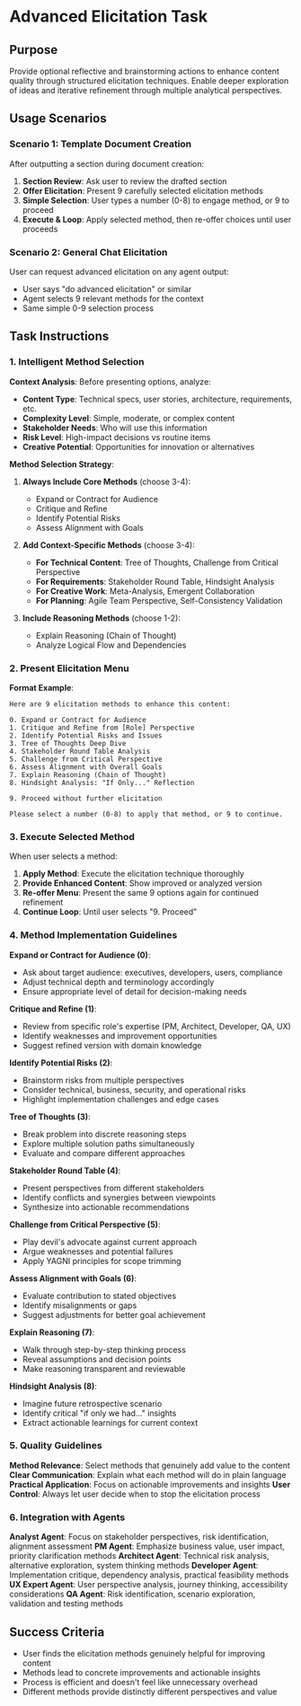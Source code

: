 # Advanced Elicitation Task

## Purpose

Provide optional reflective and brainstorming actions to enhance content quality through structured elicitation techniques. Enable deeper exploration of ideas and iterative refinement through multiple analytical perspectives.

## Usage Scenarios

### Scenario 1: Template Document Creation

After outputting a section during document creation:

1. **Section Review**: Ask user to review the drafted section
2. **Offer Elicitation**: Present 9 carefully selected elicitation methods
3. **Simple Selection**: User types a number (0-8) to engage method, or 9 to proceed
4. **Execute & Loop**: Apply selected method, then re-offer choices until user proceeds

### Scenario 2: General Chat Elicitation

User can request advanced elicitation on any agent output:
- User says "do advanced elicitation" or similar
- Agent selects 9 relevant methods for the context
- Same simple 0-9 selection process

## Task Instructions

### 1. Intelligent Method Selection

**Context Analysis**: Before presenting options, analyze:
- **Content Type**: Technical specs, user stories, architecture, requirements, etc.
- **Complexity Level**: Simple, moderate, or complex content
- **Stakeholder Needs**: Who will use this information
- **Risk Level**: High-impact decisions vs routine items
- **Creative Potential**: Opportunities for innovation or alternatives

**Method Selection Strategy**:

1. **Always Include Core Methods** (choose 3-4):
   - Expand or Contract for Audience
   - Critique and Refine
   - Identify Potential Risks
   - Assess Alignment with Goals

2. **Add Context-Specific Methods** (choose 3-4):
   - **For Technical Content**: Tree of Thoughts, Challenge from Critical Perspective
   - **For Requirements**: Stakeholder Round Table, Hindsight Analysis
   - **For Creative Work**: Meta-Analysis, Emergent Collaboration
   - **For Planning**: Agile Team Perspective, Self-Consistency Validation

3. **Include Reasoning Methods** (choose 1-2):
   - Explain Reasoning (Chain of Thought)
   - Analyze Logical Flow and Dependencies

### 2. Present Elicitation Menu

**Format Example**:
```
Here are 9 elicitation methods to enhance this content:

0. Expand or Contract for Audience
1. Critique and Refine from [Role] Perspective
2. Identify Potential Risks and Issues
3. Tree of Thoughts Deep Dive
4. Stakeholder Round Table Analysis
5. Challenge from Critical Perspective
6. Assess Alignment with Overall Goals
7. Explain Reasoning (Chain of Thought)
8. Hindsight Analysis: "If Only..." Reflection

9. Proceed without further elicitation

Please select a number (0-8) to apply that method, or 9 to continue.
```

### 3. Execute Selected Method

When user selects a method:
1. **Apply Method**: Execute the elicitation technique thoroughly
2. **Provide Enhanced Content**: Show improved or analyzed version
3. **Re-offer Menu**: Present the same 9 options again for continued refinement
4. **Continue Loop**: Until user selects "9. Proceed"

### 4. Method Implementation Guidelines

**Expand or Contract for Audience (0)**:
- Ask about target audience: executives, developers, users, compliance
- Adjust technical depth and terminology accordingly
- Ensure appropriate level of detail for decision-making needs

**Critique and Refine (1)**:
- Review from specific role's expertise (PM, Architect, Developer, QA, UX)
- Identify weaknesses and improvement opportunities
- Suggest refined version with domain knowledge

**Identify Potential Risks (2)**:
- Brainstorm risks from multiple perspectives
- Consider technical, business, security, and operational risks
- Highlight implementation challenges and edge cases

**Tree of Thoughts (3)**:
- Break problem into discrete reasoning steps
- Explore multiple solution paths simultaneously
- Evaluate and compare different approaches

**Stakeholder Round Table (4)**:
- Present perspectives from different stakeholders
- Identify conflicts and synergies between viewpoints
- Synthesize into actionable recommendations

**Challenge from Critical Perspective (5)**:
- Play devil's advocate against current approach
- Argue weaknesses and potential failures
- Apply YAGNI principles for scope trimming

**Assess Alignment with Goals (6)**:
- Evaluate contribution to stated objectives
- Identify misalignments or gaps
- Suggest adjustments for better goal achievement

**Explain Reasoning (7)**:
- Walk through step-by-step thinking process
- Reveal assumptions and decision points
- Make reasoning transparent and reviewable

**Hindsight Analysis (8)**:
- Imagine future retrospective scenario
- Identify critical "if only we had..." insights
- Extract actionable learnings for current context

### 5. Quality Guidelines

**Method Relevance**: Select methods that genuinely add value to the content
**Clear Communication**: Explain what each method will do in plain language
**Practical Application**: Focus on actionable improvements and insights
**User Control**: Always let user decide when to stop the elicitation process

### 6. Integration with Agents

**Analyst Agent**: Focus on stakeholder perspectives, risk identification, alignment assessment
**PM Agent**: Emphasize business value, user impact, priority clarification methods
**Architect Agent**: Technical risk analysis, alternative exploration, system thinking methods
**Developer Agent**: Implementation critique, dependency analysis, practical feasibility methods
**UX Expert Agent**: User perspective analysis, journey thinking, accessibility considerations
**QA Agent**: Risk identification, scenario exploration, validation and testing methods

## Success Criteria

- User finds the elicitation methods genuinely helpful for improving content
- Methods lead to concrete improvements and actionable insights
- Process is efficient and doesn't feel like unnecessary overhead
- Different methods provide distinctly different perspectives and value